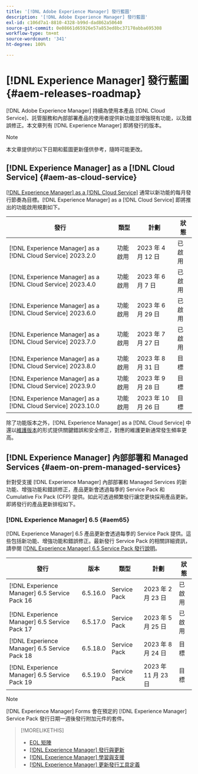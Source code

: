```yaml
---
title: '[!DNL Adobe Experience Manager] 發行藍圖'
description: '[!DNL Adobe Experience Manager] 發行藍圖'
exl-id: c106d7a1-8810-4328-b99d-dad862a50640
source-git-commit: 0e08661d65926e57a853ed8bc37170abba695308
workflow-type: tm+mt
source-wordcount: '341'
ht-degree: 100%

---
```


# [!DNL Experience Manager] 發行藍圖 {#aem-releases-roadmap}

[!DNL Adobe Experience Manager] 持續為使用本產品 [!DNL Cloud Service]、託管服務和內部部署產品的使用者提供新功能並增強現有功能，以及錯誤修正。本文章列有 [!DNL Experience Manager] 即將發行的版本。

>[!NOTE]
>
>本文章提供的以下日期和藍圖更新僅供參考，隨時可能更改。

## [!DNL Experience Manager] as a [!DNL Cloud Service] {#aem-as-cloud-service}

[[!DNL Experience Manager] as a  [!DNL Cloud Service]](https://experienceleague.adobe.com/docs/experience-manager-cloud-service/content/release-notes/home.html) 通常以新功能的每月發行節奏為目標。[!DNL Experience Manager] as a [!DNL Cloud Service] 即將推出的功能啟用規劃如下。

| 發行 | 類型 | 計劃 | 狀態 |
|---|---|---|---|
| [!DNL Experience Manager] as a [!DNL Cloud Service] 2023.2.0 | 功能啟用 | 2023 年 4 月 12 日 | 已啟用 |
| [!DNL Experience Manager] as a [!DNL Cloud Service] 2023.4.0 | 功能啟用 | 2023 年 6 月 7 日 | 已啟用 |
| [!DNL Experience Manager] as a [!DNL Cloud Service] 2023.6.0 | 功能啟用 | 2023 年 6 月 29 日 | 已啟用 |
| [!DNL Experience Manager] as a [!DNL Cloud Service] 2023.7.0 | 功能啟用 | 2023 年 7 月 27 日 | 已啟用 |
| [!DNL Experience Manager] as a [!DNL Cloud Service] 2023.8.0 | 功能啟用 | 2023 年 8 月 31 日 | 目標 |
| [!DNL Experience Manager] as a [!DNL Cloud Service] 2023.9.0 | 功能啟用 | 2023 年 9 月 28 日 | 目標 |
| [!DNL Experience Manager] as a [!DNL Cloud Service] 2023.10.0 | 功能啟用 | 2023 年 10 月 26 日 | 目標 |

除了功能版本之外，[!DNL Experience Manager] as a [!DNL Cloud Service] 中還以[維護版本](https://experienceleague.adobe.com/docs/experience-manager-cloud-service/content/release-notes/maintenance/latest.html)的形式提供關鍵錯誤和安全修正，對應的維護更新通常發生頻率更高。

## [!DNL Experience Manager] 內部部署和 Managed Services {#aem-on-prem-managed-services}

針對受支援 [!DNL Experience Manager] 內部部署和 Managed Services 的新功能、增強功能和錯誤修正，產品更新會透過每季的 Service Pack 和 Cumulative Fix Pack (CFP) 提供。如此可透過頻繁發行讓您更快採用產品更新。即將發行的產品更新排程如下。

### [!DNL Experience Manager] 6.5 {#aem65}

[!DNL Experience Manager] 6.5 產品更新會透過每季的 Service Pack 提供。這些包括新功能、增強功能和錯誤修正。最新發行 Service Pack 的相關詳細資訊，請參閱 [[!DNL Experience Manager] 6.5 Service Pack 發行說明](https://experienceleague.adobe.com/docs/experience-manager-65/release-notes/release-notes.html)。

| 發行 | 版本 | 類型 | 計劃 | 狀態 |
|---|---|---|---|---|
| [!DNL Experience Manager] 6.5 Service Pack 16 | 6.5.16.0 | Service Pack | 2023 年 2 月 23 日 | 已啟用 |
| [!DNL Experience Manager] 6.5 Service Pack 17 | 6.5.17.0 | Service Pack | 2023 年 5 月 25 日 | 已啟用 |
| [!DNL Experience Manager] 6.5 Service Pack 18 | 6.5.18.0 | Service Pack | 2023 年 8 月 24 日 | 目標 |
| [!DNL Experience Manager] 6.5 Service Pack 19 | 6.5.19.0 | Service Pack | 2023 年 11 月 23 日 | 目標 |

>[!NOTE]
>
>[!DNL Experience Manager] Forms 會在預定的 [!DNL Experience Manager] Service Pack 發行日期一週後發行附加元件的套件。

>[!MORELIKETHIS]
>
>* [EOL 矩陣](https://helpx.adobe.com/tw/support/programs/eol-matrix.html)
>* [[!DNL Experience Manager] 發行與更新](https://experienceleague.adobe.com/docs/experience-manager-release-information/aem-release-updates/aem-releases-updates.html?lang=zh-Hant)
>* [[!DNL Experience Manager] 學習與支援](https://experienceleague.adobe.com/docs/experience-manager-cloud-service.html)
>* [[!DNL Experience Manager] 更新發行工具定義](/help/using/update-release-vehicle-definitions.md)
